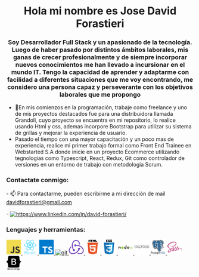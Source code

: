 
<h1 align="center">Hola mi nombre es Jose David Forastieri</h1>
<h3 align="center">Soy Desarrollador Full Stack y un apasionado de la tecnología. Luego de haber pasado por distintos ámbitos laborales, mis ganas de crecer profesionalmente y de siempre incorporar nuevos conocimientos me han llevado a incursionar en el mundo IT. Tengo la capacidad de aprender y adaptarme con facilidad a diferentes situaciones que me voy encontrando, me considero una persona capaz y perseverante con los objetivos laborales que me propongo</h3>

- 🔭En mis comienzos en la programación, trabaje como freelance y uno de mis proyectos destacados fue para una distribuidora llamada Grandoli, cuyo proyecto se encuentra en mi repositorio, lo realice usando Html y css, ademas incorpore Bootstrap para utilizar su sistema de grillas y mejorar la experiencia de usuario.
- Pasado el tiempo con una mayor capacitación y un poco mas de experiencia, realice mi primer trabajo formal como Front End Trainee en Webstarted S.A donde inicie en un proyecto Ecommerce utilizando tegnologias como Typescript, React, Redux, Git como controlador de versiones en un entorno de trabajo con metodologia Scrum.

<h3 align="left">Contactate conmigo:</h3>
<p align="left">
- 📫 Para contactarme, pueden escribirme a mi dirección de mail <a href="mailto:davidforastieri@gmail.com">davidforastieri@gmail.com</a>
</p>

<p align="left">
- <a href="https://linkedin.com/in/https://www.linkedin.com/in/david-forastieri/" target="blank"><img align="center" src="https://raw.githubusercontent.com/rahuldkjain/github-profile-readme-generator/master/src/images/icons/Social/linked-in-alt.svg" alt="https://www.linkedin.com/in/david-forastieri/" height="30" width="40" /></a>
</p>

<h3 align="left">Lenguajes y herramientas:</h3>
<p align="left"> <a href="https://developer.mozilla.org/en-US/docs/Web/JavaScript" target="_blank" rel="noreferrer"> <img src="https://raw.githubusercontent.com/devicons/devicon/master/icons/javascript/javascript-original.svg" alt="javascript" width="40" height="40"/> </a> <a href="https://reactjs.org/" target="_blank" rel="noreferrer"> <img src="https://raw.githubusercontent.com/devicons/devicon/master/icons/react/react-original-wordmark.svg" alt="react" width="40" height="40"/> </a> <a href="https://www.typescriptlang.org/" target="_blank" rel="noreferrer"> <img src="https://raw.githubusercontent.com/devicons/devicon/master/icons/typescript/typescript-original.svg" alt="typescript" width="40" height="40"/> </a> <a href="https://git-scm.com/" target="_blank" rel="noreferrer"> <img src="https://www.vectorlogo.zone/logos/git-scm/git-scm-icon.svg" alt="git" width="40" height="40"/> </a> <a href="https://redux.js.org" target="_blank" rel="noreferrer"> <img src="https://raw.githubusercontent.com/devicons/devicon/master/icons/redux/redux-original.svg" alt="redux" width="40" height="40"/> </a> <a href="https://www.w3.org/html/" target="_blank" rel="noreferrer"> <img src="https://raw.githubusercontent.com/devicons/devicon/master/icons/html5/html5-original-wordmark.svg" alt="html5" width="40" height="40"/> </a> <a href="https://www.w3schools.com/css/" target="_blank" rel="noreferrer"> <img src="https://raw.githubusercontent.com/devicons/devicon/master/icons/css3/css3-original-wordmark.svg" alt="css3" width="40" height="40"/> </a> <a href="https://nodejs.org" target="_blank" rel="noreferrer"> <img src="https://raw.githubusercontent.com/devicons/devicon/master/icons/nodejs/nodejs-original-wordmark.svg" alt="nodejs" width="40" height="40"/> </a> <a href="https://expressjs.com" target="_blank" rel="noreferrer"> <img src="https://raw.githubusercontent.com/devicons/devicon/master/icons/express/express-original-wordmark.svg" alt="express" width="40" height="40"/> </a> <a href="https://www.postgresql.org" target="_blank" rel="noreferrer"> <img src="https://raw.githubusercontent.com/devicons/devicon/master/icons/postgresql/postgresql-original-wordmark.svg" alt="postgresql" width="40" height="40"/> </a>   <a href="https://sass-lang.com" target="_blank" rel="noreferrer"> <img src="https://raw.githubusercontent.com/devicons/devicon/master/icons/sass/sass-original.svg" alt="sass" width="40" height="40"/> </a>  <a href="https://getbootstrap.com" target="_blank" rel="noreferrer"> <img src="https://raw.githubusercontent.com/devicons/devicon/master/icons/bootstrap/bootstrap-plain-wordmark.svg" alt="bootstrap" width="40" height="40"/> </a> </p>
